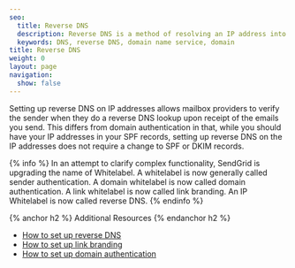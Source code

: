 ```yaml
---
seo:
  title: Reverse DNS
  description: Reverse DNS is a method of resolving an IP address into a domain name.
  keywords: DNS, reverse DNS, domain name service, domain
title: Reverse DNS
weight: 0
layout: page
navigation:
  show: false
---
```


Setting up reverse DNS on IP addresses allows mailbox providers to verify the sender when they do a reverse DNS lookup upon receipt of the emails you send. This differs from domain authentication in that, while you should have your IP addresses in your SPF records, setting up reverse DNS on the IP addresses does not require a change to SPF or DKIM records.

{% info %}
In an attempt to clarify complex functionality, SendGrid is upgrading the name of Whitelabel. A whitelabel is now generally called sender authentication. A domain whitelabel is now called domain authentication. A link whitelabel is now called link branding. An IP Whitelabel is now called reverse DNS.
{% endinfo %}

{% anchor h2 %}
Additional Resources
{% endanchor h2 %}

- [How to set up reverse DNS]({{root_url}}/User_Guide/Settings/Sender_authentication/How_to_set_up_reverse_dns.html)
- [How to set up link branding]({{root_url}}/User_Guide/Settings/Sender_authentication/How_to_set_up_link_branding.html)
- [How to set up domain authentication]({{root_url}}/User_Guide/Settings/Sender_authentication/How_to_set_up_domain_authentication.html)
